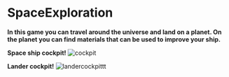 # SpaceExploration

**In this game you can travel around the universe and land on a planet. On the planet you can find materials that can be used to improve your ship.**

**Space ship cockpit!**
![cockpit](https://github.com/Crusevo/SpaceExploration/assets/121226050/f472f0ae-8858-4f76-961e-9f1af417f23a)

**Lander cockpit!**
![landercockpittt](https://github.com/Crusevo/SpaceExploration/assets/121226050/240d1b02-2db4-419a-89a3-ba8a5ef853ca)
